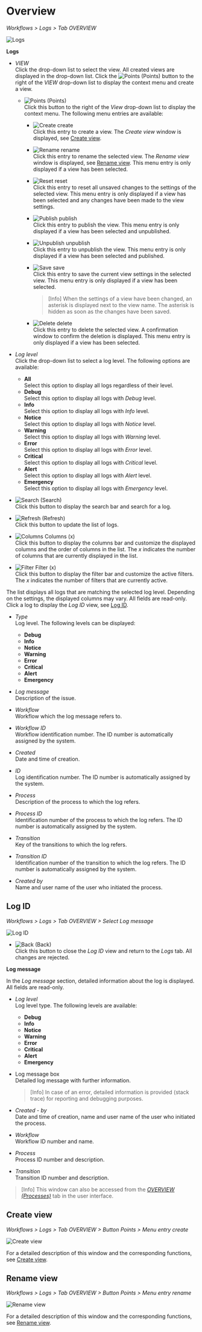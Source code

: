 # Overview

*Workflows > Logs > Tab OVERVIEW*

![Logs](../../Assets/Screenshots/ActindoWorkFlow/Logs/Logs.png "[Logs]")

**Logs**

- *VIEW*  
  Click the drop-down list to select the view. All created views are displayed in the drop-down list. Click the ![Points](../../Assets/Icons/Points01.png "[Points]") (Points) button to the right of the *VIEW* drop-down list to display the context menu and create a view.   

  - ![Points](../../Assets/Icons/Points01.png "[Points]") (Points)      
    Click this button to the right of the *View* drop-down list to display the context menu. The following menu entries are available:

    - ![Create](../../Assets/Icons/Plus06.png "[Create]") create  
      Click this entry to create a view. The *Create view* window is displayed, see [Create view](#create-view).

    - ![Rename](../../Assets/Icons/Edit02.png "[Rename]") rename  
      Click this entry to rename the selected view. The *Rename view* window is displayed, see [Rename view](#rename-view). This menu entry is only displayed if a view has been selected.

    - ![Reset](../../Assets/Icons/Reset.png "[Reset]") reset  
      Click this entry to reset all unsaved changes to the settings of the selected view. This menu entry is only displayed if a view has been selected and any changes have been made to the view settings.

    - ![Publish](../../Assets/Icons/Publish.png "[Publish]") publish  
      Click this entry to publish the view. This menu entry is only displayed if a view has been selected and unpublished.

    - ![Unpublish](../../Assets/Icons/Unpublish.png "[Unpublish]") unpublish  
      Click this entry to unpublish the view. This menu entry is only displayed if a view has been selected and published.

    - ![Save](../../Assets/Icons/Save.png "[Save]") save  
      Click this entry to save the current view settings in the selected view. This menu entry is only displayed if a view has been selected.

      > [Info] When the settings of a view have been changed, an asterisk is displayed next to the view name. The asterisk is hidden as soon as the changes have been saved.

    - ![Delete](../../Assets/Icons/Trash01.png "[Delete]") delete  
      Click this entry to delete the selected view. A confirmation window to confirm the deletion is displayed. This menu entry is only displayed if a view has been selected.


- *Log level*     
  Click the drop-down list to select a log level. The following options are available:  
    - **All**   
      Select this option to display all logs regardless of their level.
    - **Debug**   
      Select this option to display all logs with *Debug* level.
    - **Info**   
      Select this option to display all logs with *Info* level.
    - **Notice**   
      Select this option to display all logs with *Notice* level.
    - **Warning**   
      Select this option to display all logs with *Warning* level.
    - **Error**   
      Select this option to display all logs with *Error* level.
    - **Critical**   
      Select this option to display all logs with *Critical* level.
    - **Alert**   
      Select this option to display all logs with *Alert* level.
    - **Emergency**   
      Select this option to display all logs with *Emergency* level.


- ![Search](../../Assets/Icons/Search.png "[Search]") (Search)   
  Click this button to display the search bar and search for a log.

- ![Refresh](../../Assets/Icons/Refresh01.png "[Refresh]") (Refresh)    
  Click this button to update the list of logs.

- ![Columns](../../Assets/Icons/Columns.png "[Columns]") Columns (x)    
  Click this button to display the columns bar and customize the displayed columns and the order of columns in the list. The *x* indicates the number of columns that are currently displayed in the list.

- ![Filter](../../Assets/Icons/Filter.png "[Filter]") Filter (x)    
  Click this button to display the filter bar and customize the active filters. The *x* indicates the number of filters that are currently active.


The list displays all logs that are matching the selected log level. Depending on the settings, the displayed columns may vary. All fields are read-only. Click a log to display the *Log ID* view, see [Log ID](#Log-ID).

- *Type*  
  Log level. The following levels can be displayed:
  - **Debug**
  - **Info**
  - **Notice**
  - **Warning**
  - **Error**
  - **Critical**
  - **Alert**
  - **Emergency**


- *Log message*   
  Description of the issue.

- *Workflow*   
  Workflow which the log message refers to.

- *Workflow ID*       
  Workflow identification number. The ID number is automatically assigned by the system.

- *Created*   
  Date and time of creation.

- *ID*   
  Log identification number. The ID number is automatically assigned by the system.

- *Process*  
  Description of the process to which the log refers.

- *Process ID*  
  Identification number of the process to which the log refers. The ID number is automatically assigned by the system.

- *Transition*  
  Key of the transitions to which the log refers.

- *Transition ID*  
  Identification number of the transition to which the log refers. The ID number is automatically assigned by the system.

- *Created by*  
  Name and user name of the user who initiated the process.



## Log ID

*Workflows > Logs > Tab OVERVIEW > Select Log message*

![Log ID](../../Assets/Screenshots/ActindoWorkFlow/Processes/LogID.png "[Log ID]")

- ![Back](../../Assets/Icons/Back02.png "[Back]") (Back)   
  Click this button to close the *Log ID* view and return to the *Logs* tab. All changes are rejected.

**Log message**  

In the *Log message* section, detailed information about the log is displayed. All fields are read-only.

- *Log level*    
  Log level type. The following levels are available:
  - **Debug**
  - **Info**
  - **Notice**
  - **Warning**
  - **Error**
  - **Critical**
  - **Alert**
  - **Emergency**

- Log message box   
  Detailed log message with further information.

  > [Info] In case of an error, detailed information is provided (stack trace) for reporting and debugging purposes.

- *Created - by*    
  Date and time of creation, name and user name of the user who initiated the process.

- *Workflow*    
  Workflow ID number and name.

- *Process*    
  Process ID number and description.

- *Transition*     
  Transition ID number and description.

> [Info] This window can also be accessed from the [*OVERVIEW (Processes)*](./03a_Processes.md#log-id) tab in the user interface.



## Create view

*Workflows > Logs > Tab OVERVIEW > Button Points > Menu entry create*

![Create view](../../Assets/Screenshots/ActindoWorkFlow/Workflows/CreateView.png "[Create view]")

For a detailed description of this window and the corresponding functions, see [Create view](./02a_Workflows.md#create-view).



## Rename view

*Workflows > Logs > Tab OVERVIEW > Button Points > Menu entry rename*

![Rename view](../../Assets/Screenshots/ActindoWorkFlow/Workflows/RenameView.png "[Rename view]")

For a detailed description of this window and the corresponding functions, see [Rename view](./02a_Workflows.md#rename-view).
